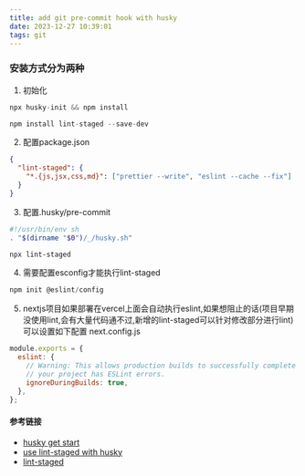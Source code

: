 ```yaml
---
title: add git pre-commit hook with husky
date: 2023-12-27 10:39:01
tags: git
---
```


### 安装方式分为两种

1. 初始化

```javascript
npx husky-init && npm install
```

```javascript
npm install lint-staged --save-dev
```

2. 配置package.json

```json
{
  "lint-staged": {
    "*.{js,jsx,css,md}": ["prettier --write", "eslint --cache --fix"]
  }
}
```

3. 配置.husky/pre-commit

```bash
#!/usr/bin/env sh
. "$(dirname "$0")/_/husky.sh"

npx lint-staged
```

4. 需要配置esconfig才能执行lint-staged

```javascript
npm init @eslint/config
```

5. nextjs项目如果部署在vercel上面会自动执行eslint,如果想阻止的话(项目早期没使用lint,会有大量代码通不过,新增的lint-staged可以针对修改部分进行lint)可以设置如下配置
   next.config.js

```javascript
module.exports = {
  eslint: {
    // Warning: This allows production builds to successfully complete even if
    // your project has ESLint errors.
    ignoreDuringBuilds: true,
  },
};
```
#### 参考链接
- [husky get start](https://typicode.github.io/husky/getting-started.html)
- [use lint-staged with husky](https://drag13.io/posts/create-new-nextjs-app-with-prettier-eslint-tests/index.html)
- [lint-staged](https://github.com/lint-staged/lint-staged#examples)
